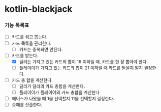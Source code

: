 # kotlin-blackjack

### 기능 목록표

- [ ] 카드를 섞고 뽑는다.
- [ ] 카드 목록을 관리한다.
  - [ ] 카드는 중복되면 안된다.
- [ ] 카드를 받는다.
  - [x] 딜러는 가지고 있는 카드의 합이 16 이하일 때, 카드를 한 장 뽑아야 한다.
  - [ ] 플레이이가 가지고 있는 카드의 합이 21 이하일 때 카드를 받을지 말지 결정한다.
- [ ] 카드 총 합을 계산한다.
  - [ ] 딜러가 딜러의 카드 총합을 계산한다.
  - [ ] 플레이어가 플레이어의 카드 총합을 계산한다
- [ ] 에이스가 나왔을 때 1을 선택할지 11을 선택할지 결정한다.
- [ ] 승패를 산출한다.
